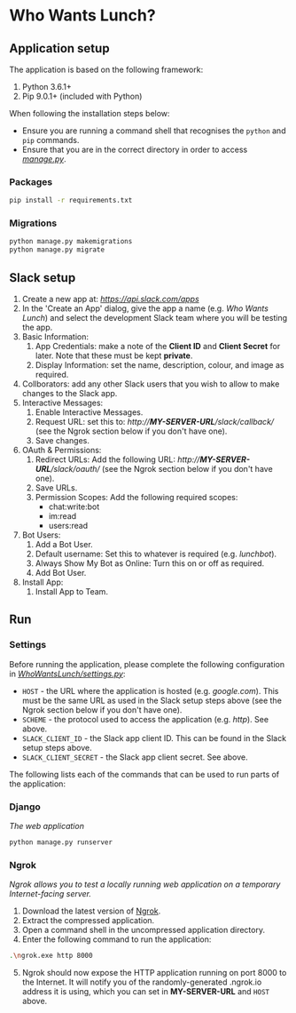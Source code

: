 # Who Wants Lunch?

## Application setup
The application is based on the following framework:
1. Python 3.6.1+
2. Pip 9.0.1+ (included with Python)

When following the installation steps below:
- Ensure you are running a command shell that recognises the `python` and `pip` commands.
- Ensure that you are in the correct directory in order to access [*manage.py*](WhoWantsLunch/manage.py).

### Packages
```sh
pip install -r requirements.txt
```

### Migrations
```sh
python manage.py makemigrations
python manage.py migrate
```

## Slack setup
1. Create a new app at: *https://api.slack.com/apps*
2. In the 'Create an App' dialog, give the app a name (e.g. *Who Wants Lunch*) and select the development Slack team where you will be testing the app.
3. Basic Information:
    1. App Credentials: make a note of the **Client ID** and **Client Secret** for later. Note that these must be kept **private**.
    2. Display Information: set the name, description, colour, and image as required.
4. Collborators: add any other Slack users that you wish to allow to make changes to the Slack app.
5. Interactive Messages:
    1. Enable Interactive Messages.
    2. Request URL: set this to: *http://**MY-SERVER-URL**/slack/callback/* (see the Ngrok section below if you don't have one).
    3. Save changes.
6. OAuth & Permissions:
    1. Redirect URLs: Add the following URL: *http://**MY-SERVER-URL**/slack/oauth/* (see the Ngrok section below if you don't have one).
    2. Save URLs.
    2. Permission Scopes: Add the following required scopes:
        * chat:write:bot
        * im:read
        * users:read
7. Bot Users:
    1. Add a Bot User.
    2. Default username: Set this to whatever is required (e.g. *lunchbot*).
    3. Always Show My Bot as Online: Turn this on or off as required.
    4. Add Bot User.
8. Install App:
    1. Install App to Team.

## Run

### Settings
Before running the application, please complete the following configuration in [*WhoWantsLunch/settings.py*](WhoWantsLunch\WhoWantsLunch\settings.py):
- `HOST` - the URL where the application is hosted (e.g. *google.com*). This must be the same URL as used in the Slack setup steps above (see the Ngrok section below if you don't have one).
- `SCHEME` - the protocol used to access the application (e.g. *http*). See above.
- `SLACK_CLIENT_ID` - the Slack app client ID. This can be found in the Slack setup steps above.
- `SLACK_CLIENT_SECRET` - the Slack app client secret. See above.

The following lists each of the commands that can be used to run parts of the application:

### Django
*The web application*
```sh
python manage.py runserver
```

### Ngrok
*Ngrok allows you to test a locally running web application on a temporary Internet-facing server.*
1. Download the latest version of [Ngrok](https://ngrok.com/).
2. Extract the compressed application.
3. Open a command shell in the uncompressed application directory.
4. Enter the following command to run the application:
```sh
.\ngrok.exe http 8000
```
5. Ngrok should now expose the HTTP application running on port 8000 to the Internet. It will notify you of the randomly-generated .ngrok.io address it is using, which you can set in **MY-SERVER-URL** and `HOST` above.